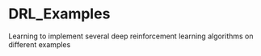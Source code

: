 # DRL_Examples
Learning to implement several deep reinforcement learning algorithms on different examples
